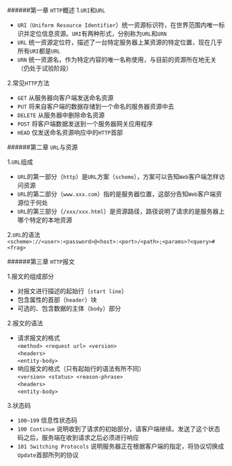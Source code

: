 ######第一章 `HTTP`概述
1.`URI`和`URL`

* `URI（Uniform Resource Identifier`）统一资源标识符，在世界范围内唯一标识并定位信息资源。`URI`有两种形式，分别称为`URL`和`URN`
* `URL` 统一资源定位符，描述了一台特定服务器上某资源的特定位置，现在几乎所有`URI`都是`URL`
* `URN` 统一资源名，作为特定内容的唯一名称使用，与目前的资源所在地无关（仍处于试验阶段）

2.常见`HTTP`方法

* `GET` 从服务器向客户端发送命名资源
* `PUT` 将来自客户端的数据存储到一个命名的服务器资源中去
* `DELETE` 从服务器中删除命名资源
* `POST` 将客户端数据发送到一个服务器网关应用程序
* `HEAD` 仅发送命名资源响应中的`HTTP`首部

######第二章 `URL`与资源

1.`URL`组成

* `URL`的第一部分（`http`）是`URL`方案（`scheme`），方案可以告知`Web`客户端怎样访问资源
* `URL`的第二部分（`www.xxx.com`）指的是服务器位置，这部分告知`Web`客户端资源位于何处
* `URL`的第三部分（`/xxx/xxx.html`）是资源路径，路径说明了请求的是服务器上哪个特定的本地资源

2.`URL`的语法  
`<scheme>://<user>:<password>@<host>:<port>/<path>;<params>?<query>#<frag>`

######第三章 `HTTP`报文 

1.报文的组成部分

* 对报文进行描述的起始行（`start line`）
* 包含属性的首部（`header`）块
* 可选的、包含数据的主体（`body`）部分

2.报文的语法

* 请求报文的格式  
  `<method> <request url> <version>`  
  `<headers>`  
  `<entity-body>`
* 响应报文的格式（只有起始行的语法有所不同）  
  `<version> <status> <reason-phrase>`  
  `<headers>`  
  `<entity-body>`

3.状态码

* `100~199` 信息性状态码
 * `100 Continue` 说明收到了请求的初始部分，请客户端继续。发送了这个状态码之后，服务端在收到请求之后必须进行响应
 * `101 Switching Protocols` 说明服务器正在根据客户端的指定，将协议切换成`Update`首部所列的协议
